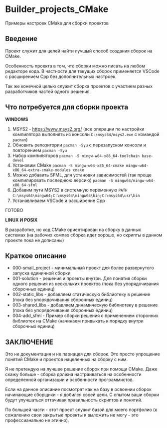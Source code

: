 # Builder_projects_CMake
Примеры настроек CMake для сборки проектов


## Введение

Проект служит для целей найти лучшый способ создания сборок на CMake.

Особенность проекта в том, что сборки можно писать на любом редакторе кода.
В частности для текущих сборок применяется VSCode с расширением Cpp без дополнительных настроек.

Так же конечной целью служит сборка проектов с участием разных разработчиков частей одного решения.

## Что потребуется для сборки проекта

**WINDOWS**

1. MSYS2 - https://www.msys2.org/ (все операции по настройки компилятора выполнять из консоли ``C:/msys64/msys2.exe`` с командой ``pacman``)
2. Обновить репозитории ``pacman -Syu`` с перезапуском консоли и повторением ``pacman -Syu``
3. Набор компиляторов ``pacman -S mingw-w64-x86_64-toolchain base-devel``
4. Установим CMake ``pacman -S mingw-w64-x86_64-cmake mingw-w64-x86_64-extra-cmake-modules cmake``
5. Можно добавить SFML, для установки зависимостей (так проще компилировать последнюю версию) ``pacman -S mingw64/mingw-w64-x86_64-sfml``
6. Добавим пути MSYS2 в системную переменную ``PATH`` ``C:\msys64\mingw64;C:\msys64\mingw64\bin;C:\msys64\usr\bin``
7. Устанавливаем VSCode и расширение Cpp

ГОТОВО

**LINUX И POSIX**

В разработке, но код CMake ориентирован на сборку в данных системах (на рабочих компах сборка идет хорошо, но скрипты в данном проекте пока не дописаны)


## Краткое описание

- 000-small_project - минимальный проект для более развернутого запуска единичной сборки
- 001-solution - решения и проекты внутри. Для понятия сборки одного решения из нескольких проектов (пока без упорядочивания сборочных единиц)
- 002-static_libs - добавляем статическую библиотеку в решение (пока без упорядочивания сборочных единиц)
- 003-shared_libs - добавляем динамическую библиотеку в решение (пока без упорядочивания сборочных единиц)
- 004-add_sfml - Пример сборки решения с применением сторонних библиотек на CMake (начинаем привыкать к порядку внутри сборочных единиц)

## ЗАКЛЮЧЕНИЕ

Это не документация и не парнацея для сборок. Это просто упрощение понятий CMake и проектов нацеленных на сборку с ним.

Я не претендую на лучшее решение сборок при помощи CMake. 
Даже скажу больше - сборка должна настраиваться на особенности определенной организации и особенности программистов.

Если на данное описание посмотрят как на базу в освоении сборок начинающие сборщики - я добился своей цели.
С опытом ваши сборки будут улучшаться оттачивая правильность скриптов и понятий.

По большей части - этот проект служит базой для моего портфолио (к сожалению свои закрытые проекты я выложить не могу - это профессианально не этично).


